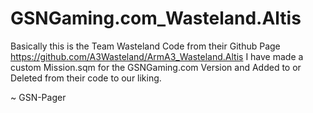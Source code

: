GSNGaming.com_Wasteland.Altis
=============================
Basically this is the Team Wasteland Code from their Github Page https://github.com/A3Wasteland/ArmA3_Wasteland.Altis I have made a custom Mission.sqm for the GSNGaming.com Version and Added to or Deleted from their code to our liking.

~ GSN-Pager
